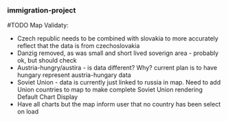 ### immigration-project
#TODO
Map Validaty:
- Czech republic needs to be combined with slovakia to more accurately reflect that the data is from czechoslovakia
- Danzig removed, as was small and short lived soverign area - probably ok, but should check
- Austria-hungry/austira - is data different? Why? current plan is to have hungary represent austria-hungary data
- Soviet Union - data is currently just linked to russia in map. Need to add Union countries to map to make complete Soviet Union rendering
Default Chart Display
- Have all charts but the map inform user that no country has been select on load